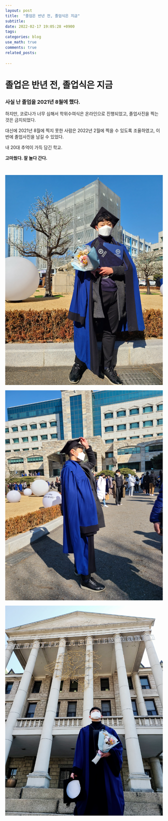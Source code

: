 ```yaml
---
layout: post
title:  "졸업은 반년 전, 졸업식은 지금"
subtitle:   
date: 2022-02-17 19:05:28 +0900
tags:
categories: blog
use_math: true
comments: true
related_posts:

---
```


# 졸업은 반년 전, 졸업식은 지금<br/>

### 사실 난 졸업을 2021년 8월에 했다.<br/>

하지만, 코로나가 너무 심해서 학위수여식은 온라인으로 진행되었고, 졸업사진을 찍는 것은 금지되었다.<br/>

대신에 2021년 8월에 찍지 못한 사람은 2022년 2월에 찍을 수 있도록 조율하였고, 이번에 졸업사진을 남길 수 있었다.<br/>

내 20대 추억이 가득 담긴 학교.<br/>

**고마웠다. 잘 놀다 간다.**<br/>

<br/>

![졸업사진1](https://github.com/WookeyKim95/WookeyKim95.github.io/blob/main/assets/img/blog/2022_02_17_1.jpg?raw=true)
<br/>

![졸업사진2](https://github.com/WookeyKim95/WookeyKim95.github.io/blob/main/assets/img/blog/2022_02_17_2.jpg?raw=true)
<br/>

![졸업사진3](https://github.com/WookeyKim95/WookeyKim95.github.io/blob/main/assets/img/blog/2022_02_17_3.jpg?raw=true)